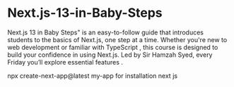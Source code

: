 # Next.js-13-in-Baby-Steps
Next.js 13 in Baby Steps" is an easy-to-follow guide that introduces students to the basics of Next.js, one step at a time. Whether you're new to web development or familiar with TypeScript , this course is designed to build your confidence in using Next.js. Led by Sir Hamzah Syed, every Friday you’ll explore essential features .

npx create-next-app@latest my-app     for installation next js





